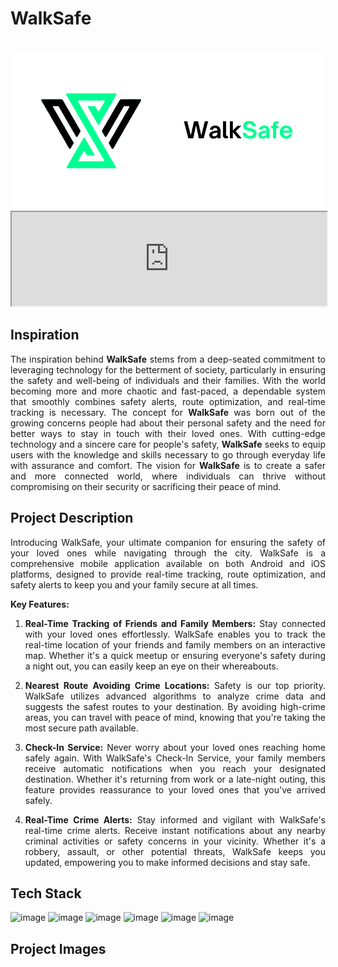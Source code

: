 # WalkSafe

<br/>

<div style="display: flex; flex-direction: row; justify-contents: center; width: 100%; align-items: center; background-color: white">
<div>
<a href="">
<img src="./docAssets/logoMain.png" alt="WalkSafe" style="width: ">
</a>
</div>

</div>

<iframe width="" height="" src="https://youtu.be/A9GDLB774t4" style="width: 100%">
</iframe>

## Inspiration

<p style="text-align: justify; "> 
The inspiration behind <b>WalkSafe</b> stems from a deep-seated commitment to leveraging technology for the betterment of society, particularly in ensuring the safety and well-being of individuals and their families. With the world becoming more and more chaotic and fast-paced, a dependable system that smoothly combines safety alerts, route optimization, and real-time tracking is necessary. The concept for <b>WalkSafe</b> was born out of the growing concerns people had about their personal safety and the need for better ways to stay in touch with their loved ones. With cutting-edge technology and a sincere care for people's safety, <b>WalkSafe</b> seeks to equip users with the knowledge and skills necessary to go through everyday life with assurance and comfort. The vision for <b>WalkSafe</b> is to create a safer and more connected world, where individuals can thrive without compromising on their security or sacrificing their peace of mind.

</p>

## Project Description

<p style="text-align: justify; ">Introducing WalkSafe, your ultimate companion for ensuring the safety of your loved ones while navigating through the city. WalkSafe is a comprehensive mobile application available on both Android and iOS platforms, designed to provide real-time tracking, route optimization, and safety alerts to keep you and your family secure at all times.</p>

**Key Features:**

<div style="text-align: justify;">

1. **Real-Time Tracking of Friends and Family Members:**
   Stay connected with your loved ones effortlessly. WalkSafe enables you to track the real-time location of your friends and family members on an interactive map. Whether it's a quick meetup or ensuring everyone's safety during a night out, you can easily keep an eye on their whereabouts.

2. **Nearest Route Avoiding Crime Locations:**
   Safety is our top priority. WalkSafe utilizes advanced algorithms to analyze crime data and suggests the safest routes to your destination. By avoiding high-crime areas, you can travel with peace of mind, knowing that you're taking the most secure path available.

3. **Check-In Service:**
   Never worry about your loved ones reaching home safely again. With WalkSafe's Check-In Service, your family members receive automatic notifications when you reach your designated destination. Whether it's returning from work or a late-night outing, this feature provides reassurance to your loved ones that you've arrived safely.

4. **Real-Time Crime Alerts:**
   Stay informed and vigilant with WalkSafe's real-time crime alerts. Receive instant notifications about any nearby criminal activities or safety concerns in your vicinity. Whether it's a robbery, assault, or other potential threats, WalkSafe keeps you updated, empowering you to make informed decisions and stay safe.

</div>

## Tech Stack

<!-- ![image](https://img.shields.io/badge/JavaScript-323330?style=for-the-badge&logo=javascript&logoColor=F7DF1E) -->
<!-- ![image](https://img.shields.io/badge/HTML5-E34F26?style=for-the-badge&logo=html5&logoColor=white) -->
<!-- ![image](https://img.shields.io/badge/CSS3-1572B6?style=for-the-badge&logo=css3&logoColor=white) -->
<!-- ![image](https://img.shields.io/badge/json-5E5C5C?style=for-the-badge&logo=json&logoColor=white) -->
<!-- ![image](https://img.shields.io/badge/Bootstrap-563D7C?style=for-the-badge&logo=bootstrap&logoColor=white) -->

![image](https://img.shields.io/badge/Python-14354C?style=for-the-badge&logo=python&logoColor=white)
![image](https://img.shields.io/badge/React_Native-20232A?style=for-the-badge&logo=react&logoColor=61DAFB)
![image](https://img.shields.io/badge/Material--UI-0081CB?style=for-the-badge&logo=material-ui&logoColor=white)
![image](https://img.shields.io/badge/Flask-000000?style=for-the-badge&logo=flask&logoColor=white)
![image](https://img.shields.io/badge/Supabase-181818?style=for-the-badge&logo=supabase&logoColor=white)
![image](https://img.shields.io/badge/Google_Cloud-4285F4?style=for-the-badge&logo=google-cloud&logoColor=white)

## Project Images

<div align="center">

</div>

</div>
